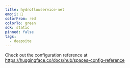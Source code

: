 ```yaml
---
title: hydroflowservice-net
emoji: 🐳
colorFrom: red
colorTo: green
sdk: static
pinned: false
tags:
  - deepsite
---
```


Check out the configuration reference at https://huggingface.co/docs/hub/spaces-config-reference